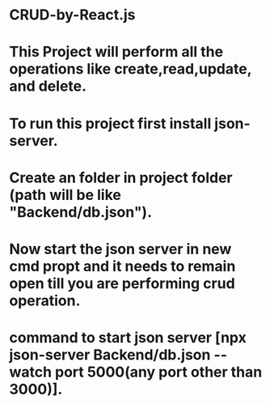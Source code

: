 # CRUD-by-React.js
# This Project will perform all the operations like create,read,update, and delete.
# To run this project first install json-server.
# Create an folder in project folder (path will be like "Backend/db.json").
# Now start the json server in new cmd propt and it needs to remain open till you are performing crud operation. 
# command to start json server [npx json-server Backend/db.json --watch port 5000(any port other than 3000)].
